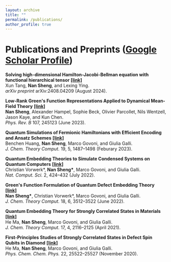 ```yaml
---
layout: archive
title: ""
permalink: /publications/
author_profile: true
---
```


<!-- {% if author.googlescholar %}
  You can also find my articles on <u><a href="{{author.googlescholar}}">my Google Scholar profile</a>.</u>
{% endif %}

{% include base_path %}

{% for post in site.publications reversed %}
  {% include archive-single.html %}
{% endfor %} -->

# Publications and Preprints ([Google Scholar Profile](https://scholar.google.com/citations?user=gsxxnVoAAAAJ&hl=en))

**Solving high-dimensional Hamilton-Jacobi-Bellman equation with functional hierarchical tensor** **[[link]](https://arxiv.org/abs/2408.04209)**<br>
Xun Tang, **Nan Sheng**, and Lexing Ying.<br>
*arXiv preprint* arXiv:2408.04209 (August 2024).

**Low-Rank Green's Function Representations Applied to Dynamical Mean-Field Theory** **[[link]](https://journals.aps.org/prb/abstract/10.1103/PhysRevB.107.245123)**<br>
**Nan Sheng**, Alexander Hampel, Sophie Beck, Olivier Parcollet, Nils Wentzell, Jason Kaye, and Kun Chen.<br>
*Phys. Rev. B* 107, 245123 (June 2023).

**Quantum Simulations of Fermionic Hamiltonians with Efficient Encoding and Ansatz Schemes** **[[link]](https://pubs.acs.org/doi/10.1021/acs.jctc.2c01119)**<br>
Benchen Huang, **Nan Sheng**, Marco Govoni, and Giulia Galli.<br>
*J. Chem. Theory Comput.* 19, 5, 1487–1498 (Feburary 2023).

**Quantum Embedding Theories to Simulate Condensed Systems on Quantum Computers** **[[link]](https://www.nature.com/articles/s43588-022-00279-0)**<br>
Christian Vorwerk\*, **Nan Sheng\***, Marco Govoni, and Giulia Galli.<br>
*Nat. Comput. Sci.* 2, 424–432 (July 2022).

**Green's Function Formulation of Quantum Defect Embedding Theory** **[[link]](https://pubs.acs.org/doi/full/10.1021/acs.jctc.2c00240)**<br>
**Nan Sheng\***, Christian Vorwerk\*, Marco Govoni, and Giulia Galli.<br>
*J. Chem. Theory Comput.* 18, 6, 3512–3522 (June 2022).

**Quantum Embedding Theory for Strongly Correlated States in Materials** **[[link]](https://pubs.acs.org/doi/10.1021/acs.jctc.0c01258)**<br>
He Ma, **Nan Sheng**, Marco Govoni, and Giulia Galli.<br>
*J. Chem. Theory Comput.* 17, 4, 2116–2125 (April 2021).

**First-Principles Studies of Strongly Correlated States in Defect Spin Qubits in Diamond** **[[link]](https://pubs.rsc.org/en/content/articlelanding/2020/cp/d0cp04585c)**<br>
He Ma, **Nan Sheng**, Marco Govoni, and Giulia Galli.<br>
*Phys. Chem. Chem. Phys.* 22, 25522–25527 (November 2020).
